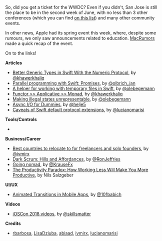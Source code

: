 So, did you get a ticket for the WWDC? Even if you didn't, San Jose is still the place to be in the second week of June, with no less than 3 other conferences (which you can find [on this list](https://github.com/Lascorbe/CocoaConferences)) and many other community events. 

In other news, Apple had its spring event this week, where, despite some rumours, we only saw announcements related to education. [MacRumors](https://www.macrumors.com/2018/03/27/everything-apple-announced-at-chicago-event/) made a quick recap of the event.

On to the links!

**Articles**

* [Better Generic Types in Swift With the Numeric Protocol](https://khawerkhaliq.com/blog/swift-generic-types-numeric-protocol/), by [@khawerkhaliq](https://twitter.com/khawerkhaliq)
* [Parallel programming with Swift: Promises](https://medium.com/flawless-app-stories/parallel-programming-with-swift-promises-740be1a260ed), by [@olbrich_jan](https://twitter.com/olbrich_jan)
* [A helper for working with temporary files in Swift](https://oleb.net/blog/2018/03/temp-file-helper/), by [@olebegemann](https://twitter.com/olebegemann)
* [Functor >> Applicative >> Monad](https://kandelvijaya.com/2018/03/25/functorapplicativemonad/), by [@khawerkhaliq](https://twitter.com/khawerkhaliq)
* [Making illegal states unrepresentable](https://oleb.net/blog/2018/03/making-illegal-states-unrepresentable/), by [@olebegemann](https://twitter.com/olebegemann)
* [Async I/O for Dummies](http://www.alwaysrightinstitute.com/async-io-by-example/), by [@helje5](https://twitter.com/helje5)
*  [Caveats of Swift default protocol extensions](http://www.marisibrothers.com/2018/03/caveats-of-swift-default-protocol.html), by [@lucianomarisi](https://twitter.com/lucianomarisi)

**Tools/Controls**

* 

**Business/Career**

* [Best countries to relocate to for freelancers and solo founders](https://qotoqot.com/blog/best-countries/), by [@ivmirx](https://twitter.com/ivmirx)
* [Dark Scrum: Hills and Affordances](https://ronjeffries.com/articles/018-01ff/ds-hills-affordances/), by [@RonJeffries](https://twitter.com/RonJeffries)
* [Going nomad](https://krausefx.com/blog/going-nomad), by [@KrauseFx](https://twitter.com/KrauseFx)
* [The Productivity Paradox: How Working Less Will Make You More Productive](https://hackernoon.com/the-productivity-paradox-how-working-less-will-make-you-more-productive-b7c6d3df442c), by Nils Salzgeber

**UI/UX**

* [Animated Transitions in Mobile Apps](https://uxplanet.org/animated-transitions-in-mobile-apps-412b8e8478e7), by [@101babich](https://twitter.com/101babich)

**Videos**

* [iOSCon 2018 videos](https://skillsmatter.com/conferences/9319-ioscon-2018-the-conference-for-ios-and-swift-developers#program), by [@skillsmatter](https://twitter.com/skillsmatter)

**Credits**

* [rbarbosa](https://github.com/rbarbosa), [LisaDziuba](https://github.com/lisadziuba), [abiaad](https://github.com/abiaad), [ivmirx](https://github.com/ivmirx), [lucianomarisi](https://github.com/lucianomarisi)
